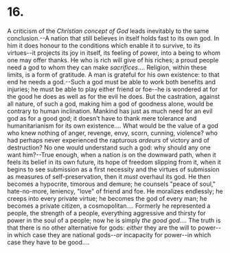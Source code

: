 # 16.

A criticism of the _Christian concept of God_ leads inevitably to the
same conclusion.--A nation that still believes in itself holds fast to
its own god. In him it does honour to the conditions which enable it to
survive, to its virtues--it projects its joy in itself, its feeling of
power, into a being to whom one may offer thanks. He who is rich will
give of his riches; a proud people need a god to whom they can make
_sacrifices_.... Religion, within these limits, is a form of gratitude.
A man is grateful for his own existence: to that end he needs a
god.--Such a god must be able to work both benefits and injuries; he
must be able to play either friend or foe--he is wondered at for the
good he does as well as for the evil he does. But the castration,
against all nature, of such a god, making him a god of goodness alone,
would be contrary to human inclination. Mankind has just as much need
for an evil god as for a good god; it doesn't have to thank mere
tolerance and humanitarianism for its own existence.... What would be
the value of a god who knew nothing of anger, revenge, envy, scorn,
cunning, violence? who had perhaps never experienced the rapturous
_ardeurs_ of victory and of destruction? No one would understand such a
god: why should any one want him?--True enough, when a nation is on the
downward path, when it feels its belief in its own future, its hope of
freedom slipping from it, when it begins to see submission as a first
necessity and the virtues of submission as measures of self-preservation,
then it _must_ overhaul its god. He then becomes a hypocrite, timorous
and demure; he counsels "peace of soul," hate-no-more, leniency, "love"
of friend and foe. He moralizes endlessly; he creeps into every private
virtue; he becomes the god of every man; he becomes a private citizen, a
cosmopolitan.... Formerly he represented a people, the strength of a
people, everything aggressive and thirsty for power in the soul of a
people; now he is simply _the good god_.... The truth is that there is
no other alternative for gods: _either_ they are the will to power--in
which case they are national gods--_or_ incapacity for power--in which
case they have to be good....


